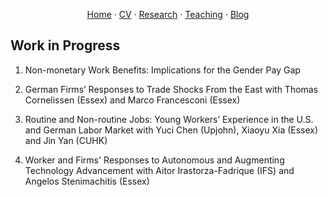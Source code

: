 <p align="center">
  <a href="https://binyueconomics.github.io/">Home</a>
  ·
  <a href="https://binyueconomics.github.io/CV">CV</a>
  ·
  <a href="https://binyueconomics.github.io/research">Research</a>
  ·
  <a href="https://binyueconomics.github.io/teaching">Teaching</a>
  ·
  <a href="https://binyueconomics.github.io/blog">Blog</a>
</p>

## Work in Progress

1. Non-monetary Work Benefits: Implications for the Gender Pay Gap

2. German Firms’ Responses to Trade Shocks From the East with Thomas Cornelissen (Essex) and Marco
Francesconi (Essex)

3. Routine and Non-routine Jobs: Young Workers’ Experience in the U.S. and German Labor Market with Yuci Chen
(Upjohn), Xiaoyu Xia (Essex) and Jin Yan (CUHK)

4. Worker and Firms' Responses to Autonomous and Augmenting Technology Advancement with Aitor Irastorza-Fadrique (IFS) and Angelos Stenimachitis (Essex)
